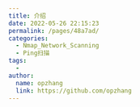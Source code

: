 ```yaml
---
title: 介绍
date: 2022-05-26 22:15:23
permalink: /pages/48a7ad/
categories:
  - Nmap_Network_Scanning
  - Ping扫描
tags:
  - 
author: 
  name: opzhang
  link: https://github.com/opzhang
---
```


